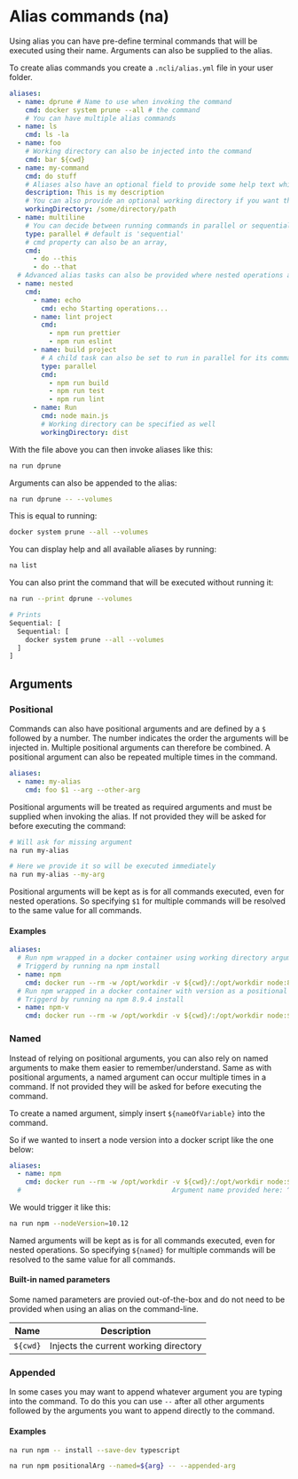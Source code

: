 # Alias commands (na)

Using alias you can have pre-define terminal commands that will be executed using their name. Arguments can also be supplied to the alias.

To create alias commands you create a `.ncli/alias.yml` file in your user folder.

```yaml
aliases:
  - name: dprune # Name to use when invoking the command
    cmd: docker system prune --all # the command
    # You can have multiple alias commands
  - name: ls
    cmd: ls -la
  - name: foo
    # Working directory can also be injected into the command
    cmd: bar ${cwd}
  - name: my-command
    cmd: do stuff
    # Aliases also have an optional field to provide some help text which will be displayed when displaying alias help.
    description: This is my description
    # You can also provide an optional working directory if you want the command to be executed in another directory than where the alias is executed
    workingDirectory: /some/directory/path
  - name: multiline
    # You can decide between running commands in parallel or sequential order
    type: parallel # default is 'sequential'
    # cmd property can also be an array,
    cmd:
      - do --this
      - do --that
  # Advanced alias tasks can also be provided where nested operations are provided
  - name: nested
    cmd:
      - name: echo
        cmd: echo Starting operations...
      - name: lint project
        cmd:
          - npm run prettier
          - npm run eslint
      - name: build project
        # A child task can also be set to run in parallel for its commands
        type: parallel
        cmd:
          - npm run build
          - npm run test
          - npm run lint
      - name: Run
        cmd: node main.js
        # Working directory can be specified as well
        workingDirectory: dist
```

With the file above you can then invoke aliases like this:

```bash
na run dprune
```

Arguments can also be appended to the alias:

```bash
na run dprune -- --volumes
```

This is equal to running:

```bash
docker system prune --all --volumes
```

You can display help and all available aliases by running:

```bash
na list
```

You can also print the command that will be executed without running it:

```bash
na run --print dprune --volumes

# Prints
Sequential: [
  Sequential: [
    docker system prune --all --volumes
  ]
]
```

## Arguments

### Positional

Commands can also have positional arguments and are defined by a `$` followed by a number. The number indicates the order the arguments will be injected in. Multiple positional arguments can therefore be combined. A positional argument can also be repeated multiple times in the command.

```yaml
aliases:
  - name: my-alias
    cmd: foo $1 --arg --other-arg
```

Positional arguments will be treated as required arguments and must be supplied when invoking the alias. If not provided they will be asked for before executing the command:

```bash
# Will ask for missing argument
na run my-alias

# Here we provide it so will be executed immediately
na run my-alias --my-arg
```

Positional arguments will be kept as is for all commands executed, even for nested operations. So specifying `$1` for multiple commands will be resolved to the same value for all commands.

#### Examples

```yaml
aliases:
  # Run npm wrapped in a docker container using working directory argument
  # Triggerd by running na npm install
  - name: npm
    cmd: docker run --rm -w /opt/workdir -v ${cwd}/:/opt/workdir node:8.9.4-alpine npm
  # Run npm wrapped in a docker container with version as a positional argument
  # Triggerd by running na npm 8.9.4 install
  - name: npm-v
    cmd: docker run --rm -w /opt/workdir -v ${cwd}/:/opt/workdir node:$1-alpine npm
```

### Named

Instead of relying on positional arguments, you can also rely on named arguments to make them easier to remember/understand. Same as with positional arguments, a named argument can occur multiple times in a command. If not provided they will be asked for before executing the command.

To create a named argument, simply insert `${nameOfVariable}` into the command.

So if we wanted to insert a node version into a docker script like the one below:

```yaml
aliases:
  - name: npm
    cmd: docker run --rm -w /opt/workdir -v ${cwd}/:/opt/workdir node:${nodeVersion}-alpine npm
  #                                      Argument name provided here: ^^^^^^^^^^^^^^
```

We would trigger it like this:

```bash
na run npm --nodeVersion=10.12
```

Named arguments will be kept as is for all commands executed, even for nested operations. So specifying `${named}` for multiple commands will be resolved to the same value for all commands.

#### Built-in named parameters

Some named parameters are provied out-of-the-box and do not need to be provided when using an alias on the command-line.

| Name     | Description                           |
| -------- | ------------------------------------- |
| `${cwd}` | Injects the current working directory |

### Appended

In some cases you may want to append whatever argument you are typing into the command. To do this you can use `--` after all other arguments followed by the arguments you want to append directly to the command.

#### Examples

```bash
na run npm -- install --save-dev typescript
```

```bash
na run npm positionalArg --named=${arg} -- --appended-arg
```
